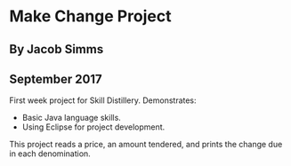 # Make Change Project

## By Jacob Simms
## September 2017

First week project for Skill Distillery.
Demonstrates:
* Basic Java language skills.
* Using Eclipse for project development.


This project reads a price, an amount tendered, and prints the change due in each denomination.

